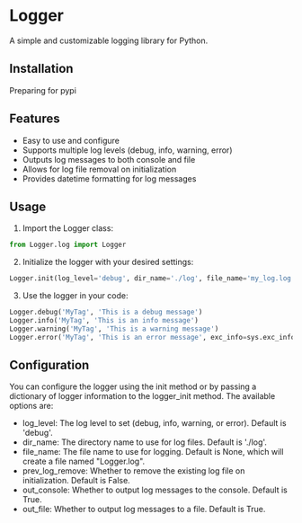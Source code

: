 # Logger

A simple and customizable logging library for Python.

## Installation

Preparing for pypi

## Features

- Easy to use and configure
- Supports multiple log levels (debug, info, warning, error)
- Outputs log messages to both console and file
- Allows for log file removal on initialization
- Provides datetime formatting for log messages

## Usage

1. Import the Logger class:

```python
from Logger.log import Logger
```

2. Initialize the logger with your desired settings:

```python
Logger.init(log_level='debug', dir_name='./log', file_name='my_log.log', prev_log_remove=True, out_console=True, out_file=True)
```

3. Use the logger in your code:

```python
Logger.debug('MyTag', 'This is a debug message')
Logger.info('MyTag', 'This is an info message')
Logger.warning('MyTag', 'This is a warning message')
Logger.error('MyTag', 'This is an error message', exc_info=sys.exc_info())
```

## Configuration

You can configure the logger using the init method or by passing a dictionary of logger information to the logger_init method. The available options are:

- log_level: The log level to set (debug, info, warning, or error). Default is 'debug'.
- dir_name: The directory name to use for log files. Default is './log'.
- file_name: The file name to use for logging. Default is None, which will create a file named "Logger.log".
- prev_log_remove: Whether to remove the existing log file on initialization. Default is False.
- out_console: Whether to output log messages to the console. Default is True.
- out_file: Whether to output log messages to a file. Default is True.